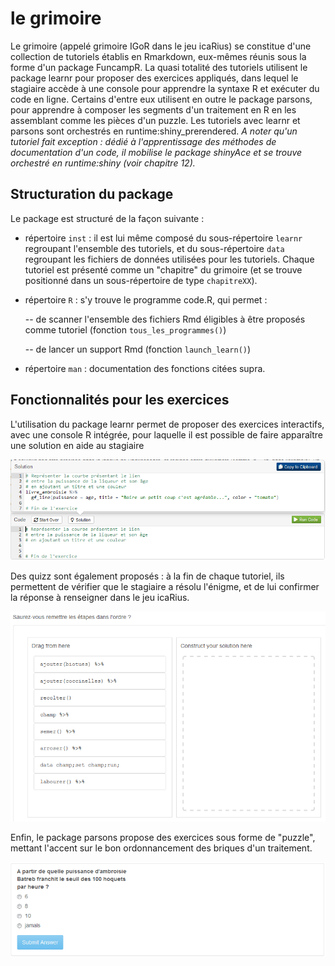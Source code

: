 # le grimoire

Le grimoire \(appelé grimoire IGoR dans le jeu icaRius\) se constitue d'une collection de tutoriels établis en Rmarkdown, eux-mêmes réunis sous la forme d'un package FuncampR. La quasi totalité des tutoriels utilisent le package learnr pour proposer des exercices appliqués, dans lequel le stagiaire accède à une console pour apprendre la syntaxe R et exécuter du code en ligne. Certains d'entre eux utilisent en outre le package parsons, pour apprendre à composer les segments d'un traitement en R en les assemblant comme les pièces d'un puzzle. Les tutoriels avec learnr et parsons sont orchestrés en runtime:shiny\_prerendered. _A noter qu'un tutoriel fait exception : dédié à l'apprentissage des méthodes de documentation d'un code, il mobilise le package shinyAce et se trouve orchestré en runtime:shiny \(voir chapitre 12\)._

## Structuration du package

Le package est structuré de la façon suivante :

* répertoire `inst` : il est lui même composé du sous-répertoire `learnr` regroupant l'ensemble des tutoriels, et du sous-répertoire `data` regroupant les fichiers de données utilisées pour les tutoriels. Chaque tutoriel est présenté comme un "chapitre" du grimoire \(et se trouve positionné dans un sous-répertoire de type `chapitreXX`\).
* répertoire `R` : s'y trouve le programme code.R, qui permet :

  -- de scanner l'ensemble des fichiers Rmd éligibles à être proposés comme tutoriel \(fonction `tous_les_programmes()`\)

  -- de lancer un support Rmd \(fonction `launch_learn()`\)

* répertoire `man` : documentation des fonctions citées supra. 

## Fonctionnalités pour les exercices

L'utilisation du package learnr permet de proposer des exercices interactifs, avec une console R intégrée, pour laquelle il est possible de faire apparaître une solution en aide au stagiaire

![](../.gitbook/assets/image%20%287%29.png)

Des quizz sont également proposés : à la fin de chaque tutoriel, ils permettent de vérifier que le stagiaire a résolu l'énigme, et de lui confirmer la réponse à renseigner dans le jeu icaRius.

![](../.gitbook/assets/image%20%284%29.png)

Enfin, le package parsons propose des exercices sous forme de "puzzle", mettant l'accent sur le bon ordonnancement des briques d'un traitement.

![](../.gitbook/assets/image%20%2810%29.png)

